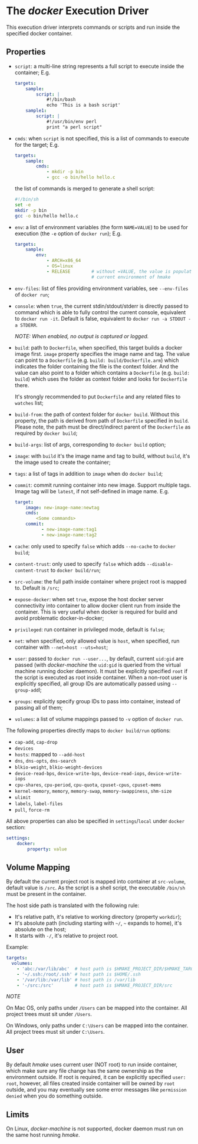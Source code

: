 # The _docker_ Execution Driver

This execution driver interprets commands or scripts and run inside the specified
docker container.

## Properties

- `script`: a multi-line string represents a full script to execute inside the
  container;
  E.g.

  ```yaml
  targets:
      sample:
          script: |
              #!/bin/bash
              echo 'This is a bash script'
      sample1:
          script: |
              #!/usr/bin/env perl
              print "a perl script"
  ```

- `cmds`: when `script` is not specified, this is a list of commands to execute
  for the target; E.g.

  ```yaml
  targets:
      sample:
          cmds:
              - mkdir -p bin
              - gcc -o bin/hello hello.c
  ```

  the list of commands is merged to generate a shell script:

  ```sh
  #!/bin/sh
  set -e
  mkdir -p bin
  gcc -o bin/hello hello.c
  ```

- `env`: a list of environment variables (the form `NAME=VALUE`) to be used for
  execution (the `-e` option of `docker run`); E.g.

  ```yaml
  targets:
      sample:
          env:
              - ARCH=x86_64
              - OS=linux
              - RELEASE        # without =VALUE, the value is populated from
                               # current environment of hmake
  ```

- `env-files`: list of files providing environment variables, see `--env-files`
  of `docker run`;

- `console`: when `true`, the current stdin/stdout/stderr is directly passed to
  command which is able to fully control the current console, equivalent to
  `docker run -it`.
  Default is false, equivalent to `docker run -a STDOUT -a STDERR`.

  _NOTE: When enabled, no output is captured or logged._

- `build`: path to `Dockerfile`, when specified, this target builds a docker
   image first. `image` property specifies the image name and tag.
   The value can point to a `Dockerfile` (e.g. `build: build/Dockerfile.arm`)
   which indicates the folder containing the file is the context folder.
   And the value can also point to a folder which contains a `Dockerfile`
   (e.g. `build: build`) which uses the folder as context folder and looks for
   `Dockerfile` there.

   It's strongly recommended to put `Dockerfile` and any related files to
   `watches` list;

- `build-from`: the path of context folder for `docker build`.
  Without this property, the path is derived from path of `Dockerfile` specified
  in `build`. Please note, the path must be direct/indirect parent of the
  `Dockerfile` as required by `docker build`;

- `build-args`: list of args, corresponding to `docker build` option;

- `image`: with `build` it's the image name and tag to build,
  without `build`, it's the image used to create the container;

- `tags`: a list of tags in addition to `image` when do `docker build`;

- `commit`: commit running container into new image. Support multiple tags.
  Image tag will be `latest`, if not self-defined in image name. E.g.

  ```yaml
  target:
      image: new-image-name:newtag
      cmds:
          <Some commands>
      commit:
            - new-image-name:tag1
            - new-image-name:tag2
  ```

- `cache`: only used to specify `false` which adds `--no-cache` to `docker build`;
- `content-trust`: only used to specify `false` which adds
  `--disable-content-trust` to `docker build/run`;
- `src-volume`: the full path inside container where project root is mapped to.
  Default is `/src`;
- `expose-docker`: when set `true`, expose the host docker server connectivity
  into container to allow docker client run from inside the container.
  This is very useful when docker is required for build and avoid problematic
  docker-in-docker;
- `privileged`: run container in privileged mode, default is `false`;
- `net`: when specified, only allowed value is `host`, when specified, run
  container with `--net=host --uts=host`;
- `user`: passed to `docker run --user...`, by default, current `uid:gid` are
  passed (with _docker-machine_ the `uid:gid` is queried from the virtual machine
  running docker daemon).
  It must be explicitly specified `root` if the script is executed as root
  inside container.
  When a non-root user is explicitly specified, all group IDs are automatically
  passed using `--group-add`l;
- `groups`: explicitly specify group IDs to pass into container, instead of
  passing all of them;
- `volumes`: a list of volume mappings passed to `-v` option of `docker run`.

The following properties directly maps to `docker build/run` options:

- `cap-add`, `cap-drop`
- `devices`
- `hosts`: mapped to `--add-host`
- `dns`, `dns-opts`, `dns-search`
- `blkio-weight`, `blkio-weight-devices`
- `device-read-bps`, `device-write-bps`, `device-read-iops`, `device-write-iops`
- `cpu-shares`, `cpu-period`, `cpu-quota`, `cpuset-cpus`, `cpuset-mems`
- `kernel-memory`, `memory`, `memory-swap`, `memory-swappiness`, `shm-size`
- `ulimit`
- `labels`, `label-files`
- `pull`, `force-rm`

All above properties can also be specified in `settings`/`local` under
`docker` section:

```yaml
settings:
    docker:
        property: value
```

## Volume Mapping

By default the current project root is mapped into container at `src-volume`,
default value is `/src`.
As the script is a shell script, the executable `/bin/sh` must be present in
the container.

The host side path is translated with the following rule:

- It's relative path, it's relative to working directory (property `workdir`);
- It's absolute path (including starting with `~/`, `~` expands to home), it's absolute on the host;
- It starts with `-/`, it's relative to project root.

Example:

```yaml
targets:
  volumes:
    - 'abc:/var/lib/abc'  # host path is $HMAKE_PROJECT_DIR/$HMAKE_TARGET_DIR/abc
    - '~/.ssh:/root/.ssh' # host path is $HOME/.ssh
    - '/var/lib:/var/lib' # host path is /var/lib
    - '-/src:/src'        # host path is $HMAKE_PROJECT_DIR/src
```

_NOTE_

On Mac OS, only paths under `/Users` can be mapped into the container.
All project trees must sit under `/Users`.

On Windows, only paths under `C:\Users` can be mapped into the container.
All project trees must sit under `C:\Users`.

## User

By default _hmake_ uses current user (NOT root) to run inside container,
which make sure any file change has the same ownership as the environment outside.
If root is required, it can be explicitly specified `user: root`,
however, all files created inside container will be owned by `root` outside,
and you may eventually see some error messages like `permission denied` when you
do something outside.

## Limits

On Linux, _docker-machine_ is not supported, docker daemon must run on the same
host running _hmake_.
